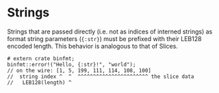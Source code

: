 # Strings

Strings that are passed directly (i.e. not as indices of interned strings) as format string parameters (`{:str}`) must be prefixed with their LEB128 encoded length.
This behavior is analogous to that of Slices.

<!-- TODO remove ',ignore' -->
``` rust,ignore
# extern crate binfmt;
binfmt::error!("Hello, {:str}!", "world");
// on the wire: [1, 5, 199, 111, 114, 108, 100]
//  string index ^  ^  ^^^^^^^^^^^^^^^^^^^^^^^ the slice data
//   LEB128(length) ^
```
